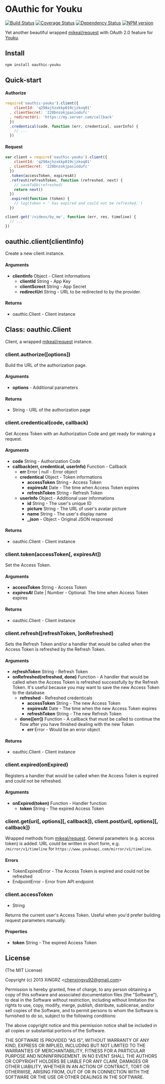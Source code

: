 OAuthic for Youku
==========

[![Build Status](https://travis-ci.org/bestng/oauthic-youku.png?branch=master)](https://travis-ci.org/bestng/oauthic-youku)
[![Coverage Status](https://coveralls.io/repos/bestng/oauthic-youku/badge.png)](https://coveralls.io/r/bestng/oauthic-youku)
[![Dependency Status](https://david-dm.org/bestng/oauthic-youku.png)](https://david-dm.org/bestng/oauthic-youku)
[![NPM version](https://badge.fury.io/js/oauthic-youku.png)](http://badge.fury.io/js/oauthic-youku)

Yet another beautiful wrapped [mikeal/request](https://github.com/mikeal/request) with OAuth 2.0 feature for [Youku](http://open.youku.com/docs/%E6%8A%80%E6%9C%AF%E6%96%87%E6%A1%A3/api%E6%96%87%E6%A1%A3).

## Install

```sh
npm install oauthic-youku
```

## Quick-start

#### Authorize

```js
require('oauthic-youku').client({
    clientId: 'q298ajhzxkkp019cjzkoq01'
  , clientSecret: '228bnzokjpasiodufc'
  , redirectUri: 'https://my.server.com/callback'
  })
  .credentical(code, function (err, credentical, userInfo) {
    // ...
  })
```

#### Request

```js
var client = require('oauthic-youku').client({
    clientId: 'q298ajhzxkkp019cjzkoq01'
  , clientSecret: '228bnzokjpasiodufc'
  })
  .token(accessToken, expiresAt)
  .refresh(refreshToken, function (refreshed, next) {
    // saveToDb(refreshed)
    return next()
  })
  .expired(function (token) {
    // log(token + ' has expired and could not be refreshed.')
  })

client.get('/videos/by_me', function (err, res, timeline) {
  // ...
})
```

## oauthic.client(clientInfo)

Create a new client instance.

#### Arguments

- **clientInfo** Object - Client informations
    - **clientId** String - App Key
    - **clientScrect** String - App Secret
    - **redirectUri** String - URL to be redirected to by the provider.

#### Returns

- oauthic.Client - Client instance

## Class: oauthic.Client

Client, a wrapped [mikeal/request](https://github.com/mikeal/request) instance.

### client.authorize([options])

Build the URL of the authorization page.

#### Arguments

- **options** - Additional parameters

#### Returns

- String - URL of the authorization page

### client.credentical(code, callback)

Get Access Token with an Authorization Code and get ready for making a request.

#### Arguments

- **code** String - Authorization Code
- **callback(err, credentical, userInfo)** Function - Callback
    - **err** Error | null - Error object
    - **credentical** Object - Token informations
        - **accessToken** String - Access Token
        - **expiresAt** Date - The time when Access Token expires
        - **refreshToken** String - Refresh Token
    - **userInfo** Object - Additional user informations
        - **id** String - The user's unique ID
        - **picture** String - The URL of user's avatar picture
        - **name** String - The user's display name
        - ***_json*** - Object - Original JSON responsed

#### Returns

- oauthic.Client - Client instance

### client.token(accessToken[, expiresAt])

Set the Access Token.

#### Arguments

- **accessToken** String - Access Token
- ***expiresAt*** Date | Number - Optional. The time when Access Token expires

#### Returns

- oauthic.Client - Client instance

### client.refresh([refreshToken, ]onRefreshed)

Sets the Refresh Token and/or a handler that would be called when the Access Token is refreshed by the Refresh Token.

#### Arguments

- ***refreshToken*** String - Refresh Token
- **onRefreshed(refreshed, done)** Function - A handler that would be called when the Access Token is refreshed successfully by the Refresh Token. It's useful because you may want to save the new Access Token to the database
    - **refreshed** - Refreshed credenticals
        - **accessToken** String - The new Access Token
        - **expiresAt** Date - The time when the new Access Token expires
        - **refreshToken** String - The new Refresh Token
    - **done([err])** Function - A callback that must be called to continue the flow after you have finished dealing with the new Token
        - ***err*** Error - Would be an error object

#### Returns

- oauthic.Client - Client instance

### client.expired(onExpired)

Registers a handler that would be called when the Access Token is expired and could not be refreshed.

#### Arguments

- **onExpired(token)** Function - Handler function
    - **token** String - The expired Access Token

### client.get(uri[, options][, callback]), client.post(uri[, options][, callback])

Wrapped methods from [mikeal/request](https://github.com/mikeal/request). General parameters (e.g. access token) is added. URL could be written in short form, e.g. `/mirror/v1/timeline` for `https://www.youkuapi.com/mirror/v1/timeline`.

#### Errors

- TokenExpiredError - The Access Token is expired and could not be refreshed
- EndpointError - Error from API endpoint

### client.accessToken

- String

Returns the current user's Access Token. Useful when you'd prefer building request parameters manually.

#### Properties

- **token** String - The expired Access Token

## License

(The MIT License)

Copyright (c) 2013 XiNGRZ &lt;chenxingyu92@gmail.com&gt;

Permission is hereby granted, free of charge, to any person obtaining a copy
of this software and associated documentation files (the "Software"), to deal
in the Software without restriction, including without limitation the rights
to use, copy, modify, merge, publish, distribute, sublicense, and/or sell
copies of the Software, and to permit persons to whom the Software is
furnished to do so, subject to the following conditions:

The above copyright notice and this permission notice shall be included in
all copies or substantial portions of the Software.

THE SOFTWARE IS PROVIDED "AS IS", WITHOUT WARRANTY OF ANY KIND, EXPRESS OR
IMPLIED, INCLUDING BUT NOT LIMITED TO THE WARRANTIES OF MERCHANTABILITY,
FITNESS FOR A PARTICULAR PURPOSE AND NONINFRINGEMENT. IN NO EVENT SHALL THE
AUTHORS OR COPYRIGHT HOLDERS BE LIABLE FOR ANY CLAIM, DAMAGES OR OTHER
LIABILITY, WHETHER IN AN ACTION OF CONTRACT, TORT OR OTHERWISE, ARISING FROM,
OUT OF OR IN CONNECTION WITH THE SOFTWARE OR THE USE OR OTHER DEALINGS IN
THE SOFTWARE.

